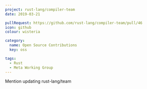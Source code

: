 ```yaml
---
project: rust-lang/compiler-team
date: 2019-03-21

pullRequest: https://github.com/rust-lang/compiler-team/pull/46
icon: github
colour: wisteria

category:
  name: Open Source Contributions
  key: oss

tags:
  - Rust
  - Meta Working Group
---
```

Mention updating rust-lang/team
